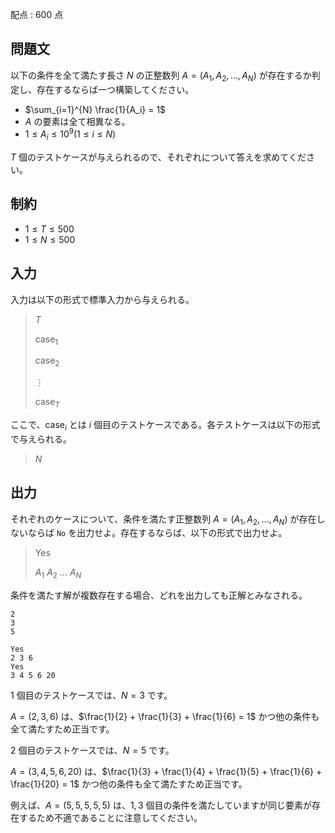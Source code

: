 配点 : $600$ 点

## 問題文

以下の条件を全て満たす長さ $N$ の正整数列 $A=(A_1,A_2,\dots,A_N)$ が存在するか判定し、存在するならば一つ構築してください。

- $\sum_{i=1}^{N} \frac{1}{A_i} = 1$
- $A$ の要素は全て相異なる。
- $1 \le A_i \le 10^9(1 \le i \le N)$

$T$ 個のテストケースが与えられるので、それぞれについて答えを求めてください。

## 制約

- $1 \le T \le 500$
- $1 \le N \le 500$

## 入力

入力は以下の形式で標準入力から与えられる。

> $T$
> 
> $\mathrm{case}_1$
> 
> $\mathrm{case}_2$
> 
> $\vdots$
> 
> $\mathrm{case}_T$

ここで、$\mathrm{case}_i$ とは $i$ 個目のテストケースである。各テストケースは以下の形式で与えられる。

> $N$

## 出力

それぞれのケースについて、条件を満たす正整数列 $A=(A_1,A_2,\dots,A_N)$ が存在しないならば `No` を出力せよ。存在するならば、以下の形式で出力せよ。

> Yes
> 
> $A_1$ $A_2$ $\dots$ $A_N$

条件を満たす解が複数存在する場合、どれを出力しても正解とみなされる。

```input1
2
3
5
```

```output1
Yes
2 3 6 
Yes
3 4 5 6 20
```

$1$ 個目のテストケースでは、$N=3$ です。

$A=(2,3,6)$ は、$\frac{1}{2} + \frac{1}{3} + \frac{1}{6} = 1$ かつ他の条件も全て満たすため正当です。

$2$ 個目のテストケースでは、$N=5$ です。

$A=(3,4,5,6,20)$ は、$\frac{1}{3} + \frac{1}{4} + \frac{1}{5} + \frac{1}{6} + \frac{1}{20} = 1$ かつ他の条件も全て満たすため正当です。

例えば、$A=(5,5,5,5,5)$ は、$1,3$ 個目の条件を満たしていますが同じ要素が存在するため不適であることに注意してください。